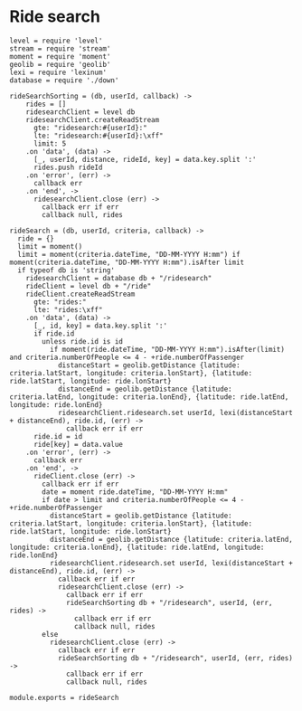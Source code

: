 # Ride search

    level = require 'level'
    stream = require 'stream'
    moment = require 'moment'
    geolib = require 'geolib'
    lexi = require 'lexinum'
    database = require './down'

    rideSearchSorting = (db, userId, callback) ->
        rides = []
        ridesearchClient = level db
        ridesearchClient.createReadStream
          gte: "ridesearch:#{userId}:"
          lte: "ridesearch:#{userId}:\xff"
          limit: 5
        .on 'data', (data) ->
          [_, userId, distance, rideId, key] = data.key.split ':'
          rides.push rideId
        .on 'error', (err) ->
          callback err
        .on 'end', ->
          ridesearchClient.close (err) ->
            callback err if err
            callback null, rides

    rideSearch = (db, userId, criteria, callback) ->
      ride = {}
      limit = moment()
      limit = moment(criteria.dateTime, "DD-MM-YYYY H:mm") if moment(criteria.dateTime, "DD-MM-YYYY H:mm").isAfter limit
      if typeof db is 'string'
        ridesearchClient = database db + "/ridesearch"
        rideClient = level db + "/ride"
        rideClient.createReadStream
          gte: "rides:"
          lte: "rides:\xff"
        .on 'data', (data) ->
          [_, id, key] = data.key.split ':'
          if ride.id
            unless ride.id is id
              if moment(ride.dateTime, "DD-MM-YYYY H:mm").isAfter(limit) and criteria.numberOfPeople <= 4 - +ride.numberOfPassenger
                distanceStart = geolib.getDistance {latitude: criteria.latStart, longitude: criteria.lonStart}, {latitude: ride.latStart, longitude: ride.lonStart}
                distanceEnd = geolib.getDistance {latitude: criteria.latEnd, longitude: criteria.lonEnd}, {latitude: ride.latEnd, longitude: ride.lonEnd}
                ridesearchClient.ridesearch.set userId, lexi(distanceStart + distanceEnd), ride.id, (err) ->
                  callback err if err
          ride.id = id
          ride[key] = data.value
        .on 'error', (err) ->
          callback err
        .on 'end', ->
          rideClient.close (err) ->
            callback err if err
            date = moment ride.dateTime, "DD-MM-YYYY H:mm"
            if date > limit and criteria.numberOfPeople <= 4 - +ride.numberOfPassenger
              distanceStart = geolib.getDistance {latitude: criteria.latStart, longitude: criteria.lonStart}, {latitude: ride.latStart, longitude: ride.lonStart}
              distanceEnd = geolib.getDistance {latitude: criteria.latEnd, longitude: criteria.lonEnd}, {latitude: ride.latEnd, longitude: ride.lonEnd}
              ridesearchClient.ridesearch.set userId, lexi(distanceStart + distanceEnd), ride.id, (err) ->
                callback err if err
                ridesearchClient.close (err) ->
                  callback err if err
                  rideSearchSorting db + "/ridesearch", userId, (err, rides) ->
                    callback err if err
                    callback null, rides
            else
              ridesearchClient.close (err) ->
                callback err if err
                rideSearchSorting db + "/ridesearch", userId, (err, rides) ->
                  callback err if err
                  callback null, rides

    module.exports = rideSearch
